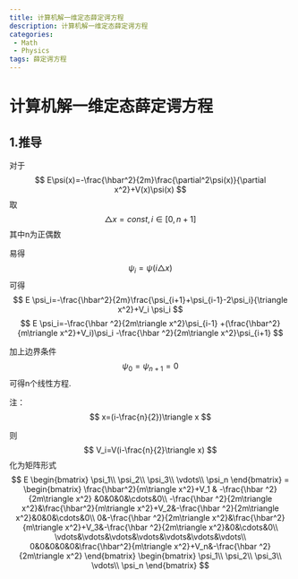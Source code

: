 ```yaml
---
title: 计算机解一维定态薛定谔方程
description: 计算机解一维定态薛定谔方程
categories:
 - Math
 - Physics
tags: 薛定谔方程
---
```


# 计算机解一维定态薛定谔方程

## 1.推导

对于
$$
E\psi(x)=-\frac{\hbar^2}{2m}\frac{\partial^2\psi(x)}{\partial x^2}+V(x)\psi(x)
$$
取
$$
\triangle x=const,i \in [0,n+1]
$$
其中n为正偶数

易得
$$
\psi_i=\psi(i\triangle x)
$$
可得
$$
E \psi_i=-\frac{\hbar^2}{2m}\frac{\psi_{i+1}+\psi_{i-1}-2\psi_i}{\triangle x^2}+V_i \psi_i
$$
$$
E \psi_i=-\frac{\hbar ^2}{2m\triangle x^2}\psi_{i-1}
         +(\frac{\hbar^2}{m\triangle x^2}+V_i)\psi_i
         -\frac{\hbar ^2}{2m\triangle x^2}\psi_{i+1}
$$

加上边界条件
$$
\psi_0=\psi_{n+1}=0
$$
可得n个线性方程.

注：
$$
x=(i-\frac{n}{2})\triangle x
$$

则
$$
V_i=V(i-\frac{n}{2}\triangle x)
$$
化为矩阵形式
$$
E
\begin{bmatrix}
\psi_1\\
\psi_2\\
\psi_3\\
\vdots\\
\psi_n
\end{bmatrix}   =
\begin{bmatrix}
\frac{\hbar^2}{m\triangle x^2}+V_1 & -\frac{\hbar ^2}{2m\triangle x^2} &0&0&0&\cdots&0\\
-\frac{\hbar ^2}{2m\triangle x^2}&\frac{\hbar^2}{m\triangle x^2}+V_2&-\frac{\hbar ^2}{2m\triangle x^2}&0&0&\cdots&0\\
0&-\frac{\hbar ^2}{2m\triangle x^2}&\frac{\hbar^2}{m\triangle x^2}+V_3&-\frac{\hbar ^2}{2m\triangle x^2}&0&\cdots&0\\
\vdots&\vdots&\vdots&\vdots&\vdots&\vdots&\vdots\\
0&0&0&0&0&\frac{\hbar^2}{m\triangle x^2}+V_n&-\frac{\hbar ^2}{2m\triangle x^2}
\end{bmatrix}
\begin{bmatrix}
\psi_1\\
\psi_2\\
\psi_3\\
\vdots\\
\psi_n
\end{bmatrix}
$$

